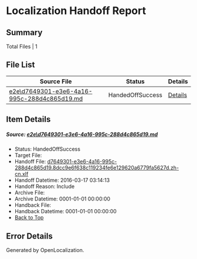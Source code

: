 # <a name='report-top'></a> Localization Handoff Report

## Summary
 Total Files | 1

## File List
 Source File | Status | Details 
 ----------- | ------ | ------- 
 [e2e\d7649301-e3e6-4a16-995c-288d4c865d19.md](https://github.com/OpenLocalizationTest/oltest/blob/971173fcfe023d28e7e5a64eae3031b1b7d11e9e/e2e/d7649301-e3e6-4a16-995c-288d4c865d19.md) | HandedOffSuccess | [Details](#dd0c3cd152a4ea7aa11928ca5a3e1229459ed4901)

## Item Details
##### <a name='dd0c3cd152a4ea7aa11928ca5a3e1229459ed4901'></a> Source: [e2e\d7649301-e3e6-4a16-995c-288d4c865d19.md](https://github.com/OpenLocalizationTest/oltest/blob/971173fcfe023d28e7e5a64eae3031b1b7d11e9e/e2e/d7649301-e3e6-4a16-995c-288d4c865d19.md)
* Status: HandedOffSuccess
* Target File: 
* Handoff File: [d7649301-e3e6-4a16-995c-288d4c865d19.8dcc9e6f638c119234fe6e129620a6779fa5627d.zh-cn.xlf](https://github.com/OpenLocalizationTestOrg/olhandoff/blob/44d0b39c0a06d097d904f4a99ef66ebdf7c26233/ol-handoff/OpenLocalizationTestOrg/oltest.zh-cn/xinjiang/ht/d7649301-e3e6-4a16-995c-288d4c865d19.8dcc9e6f638c119234fe6e129620a6779fa5627d.zh-cn.xlf)
* Handoff Datetime: 2016-03-17 03:14:13
* Handoff Reason: Include
* Archive File: 
* Archive Datetime: 0001-01-01 00:00:00
* Handback File: 
* Handback Datetime: 0001-01-01 00:00:00
* [Back to Top](#report-top)


## Error Details

Generated by OpenLocalization.
